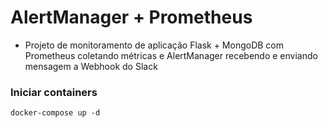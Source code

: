 # AlertManager + Prometheus

- Projeto de monitoramento de aplicação Flask + MongoDB com Prometheus coletando métricas e 
AlertManager recebendo e enviando mensagem a Webhook do Slack


### Iniciar containers
```
docker-compose up -d
```

